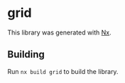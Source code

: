 # grid

This library was generated with [Nx](https://nx.dev).

## Building

Run `nx build grid` to build the library.
